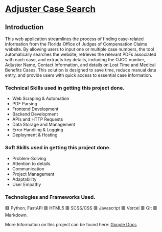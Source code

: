 # [Adjuster Case Search](https://search-ojcc.vercel.app/)

## Introduction
This web application streamlines the process of finding case-related information from the Florida Office of Judges of Compensation Claims website. By allowing users to input one or multiple case numbers, the tool automatically searches the website, retrieves the relevant PDFs associated with each case, and extracts key details, including the OJCC number, Adjuster Name, Contact Information, and details on Lost Time and Medical Benefits Cases. This solution is designed to save time, reduce manual data entry, and provide users with quick access to essential case information.


### Technical Skills used in getting this project done.
+ Web Scraping & Automation
+ PDF Parsing
+ Frontend Development
+ Backend Development
+ APIs and HTTP Requests
+ Data Storage and Management
+ Error Handling & Logging
+ Deployment & Hosting

### Soft Skills used in getting this project done.
+ Problem-Solving
+ Attention to details
+ Communication
+ Project Management
+ Adaptability
+ User Empathy

### Technologies and Frameworks Used.
🟥 Python, FastAPI
🟥 HTML5 
🟥 SCSS/CSS
🟥 Javascript 
🟥 Vercel 
🟥 Git 
🟥 Markdown.


More Information on this project can be found here: [Google Docs](https://docs.google.com/document/d/1_v5tlvzUtrVfi4G31380lLHkl5jXct_n/edit)

